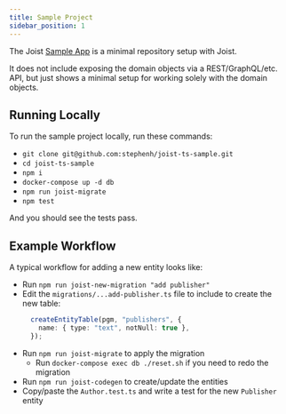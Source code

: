 ```yaml
---
title: Sample Project
sidebar_position: 1
---
```


The Joist [Sample App](https://github.com/stephenh/joist-ts-sample) is a minimal repository setup with Joist.

It does not include exposing the domain objects via a REST/GraphQL/etc. API, but just shows a minimal setup for working solely with the domain objects.

## Running Locally

To run the sample project locally, run these commands:

- `git clone git@github.com:stephenh/joist-ts-sample.git`
- `cd joist-ts-sample`
- `npm i`
- `docker-compose up -d db`
- `npm run joist-migrate`
- `npm test`

And you should see the tests pass.

## Example Workflow

A typical workflow for adding a new entity looks like:

- Run `npm run joist-new-migration "add publisher"`
- Edit the `migrations/...add-publisher.ts` file to include to create the new table:
  ```typescript
    createEntityTable(pgm, "publishers", {
      name: { type: "text", notNull: true },
    });
  ```
- Run `npm run joist-migrate` to apply the migration
  - Run `docker-compose exec db ./reset.sh` if you need to redo the migration
- Run `npm run joist-codegen` to create/update the entities
- Copy/paste the `Author.test.ts` and write a test for the new `Publisher` entity


